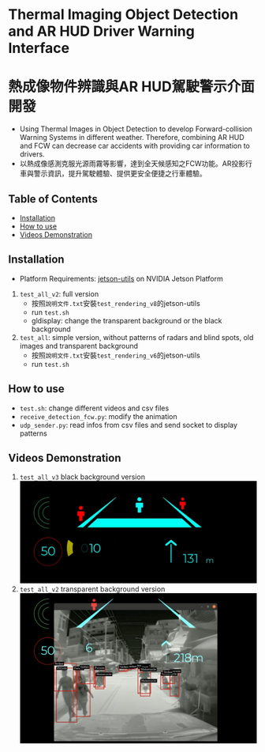 # Thermal Imaging Object Detection and AR HUD Driver Warning Interface
# 熱成像物件辨識與AR HUD駕駛警示介面開發​
- Using Thermal Images in Object Detection to develop Forward-collision Warning Systems in different weather. Therefore, combining AR HUD and FCW can decrease car accidents with providing car information to drivers.
- 以熱成像感測克服光源雨霧等影響，達到全天候感知之FCW功能​。AR投影行車與警示資訊，提升駕駛體驗、提供更安全便捷之行車體驗​。
## Table of Contents

- [Installation](#installation)
- [How to use](#how-to-use)
- [Videos Demonstration](#videos-demonstration)

## Installation
- Platform Requirements: [jetson-utils](https://github.com/dusty-nv/jetson-utils) on NVIDIA Jetson Platform
1. `test_all_v2`: full version
    - 按照`說明文件.txt`安裝`test_rendering_v8`的jetson-utils
    - run `test.sh`
    - gldisplay: change the transparent background or the black background
2. `test_all`: simple version, without patterns of radars and blind spots, old images and transparent background
    - 按照`說明文件.txt`安裝`test_rendering_v6`的jetson-utils
    - run `test.sh`
## How to use
- `test.sh`: change different videos and csv files
- `receive_detection_fcw.py`: modify the animation
- `udp_sender.py`: read infos from csv files and send socket to display patterns 

## Videos Demonstration
1. `test_all_v3` black background version
[![AR HUD](/example/cover.png)](https://www.youtube.com/watch?v=1Y9TRrY0kmA)
2. `test_all_v2` transparent background version
[![AR HUD](/example/cover2.png)](https://youtu.be/LAL2wdhG46Y)
